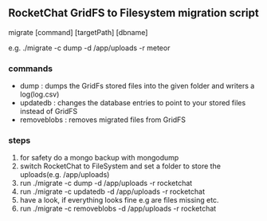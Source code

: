 ## RocketChat GridFS to Filesystem migration script

migrate [command] [targetPath] [dbname]

e.g. ./migrate -c dump -d /app/uploads -r meteor

### commands
- dump :        dumps the GridFs stored files into the given folder and writers a log(log.csv)
- updatedb :    changes the database entries to point to your stored files instead of GridFS
- removeblobs : removes migrated files from GridFS

### steps

1. for safety do a mongo backup with mongodump
2. switch RocketChat to FileSystem and set a folder to store the uploads(e.g. /app/uploads)
3. run ./migrate -c dump -d /app/uploads -r rocketchat
4. run ./migrate -c updatedb -d /app/uploads -r rocketchat
5. have a look, if everything looks fine e.g are files missing etc.
6. run ./migrate -c removeblobs -d /app/uploads -r rocketchat


